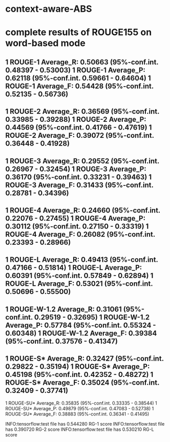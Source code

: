 # context-aware-ABS
# complete results of ROUGE155 on word-based mode


1 ROUGE-1 Average_R: 0.50663 (95%-conf.int. 0.48397 - 0.53003)
1 ROUGE-1 Average_P: 0.62118 (95%-conf.int. 0.59661 - 0.64604)
1 ROUGE-1 Average_F: 0.54428 (95%-conf.int. 0.52135 - 0.56736)
---------------------------------------------
1 ROUGE-2 Average_R: 0.36569 (95%-conf.int. 0.33985 - 0.39288)
1 ROUGE-2 Average_P: 0.44569 (95%-conf.int. 0.41766 - 0.47619)
1 ROUGE-2 Average_F: 0.39072 (95%-conf.int. 0.36448 - 0.41928)
---------------------------------------------
1 ROUGE-3 Average_R: 0.29552 (95%-conf.int. 0.26967 - 0.32454)
1 ROUGE-3 Average_P: 0.36170 (95%-conf.int. 0.33231 - 0.39463)
1 ROUGE-3 Average_F: 0.31433 (95%-conf.int. 0.28781 - 0.34396)
---------------------------------------------
1 ROUGE-4 Average_R: 0.24660 (95%-conf.int. 0.22076 - 0.27455)
1 ROUGE-4 Average_P: 0.30112 (95%-conf.int. 0.27150 - 0.33319)
1 ROUGE-4 Average_F: 0.26082 (95%-conf.int. 0.23393 - 0.28966)
---------------------------------------------
1 ROUGE-L Average_R: 0.49413 (95%-conf.int. 0.47166 - 0.51814)
1 ROUGE-L Average_P: 0.60391 (95%-conf.int. 0.57849 - 0.62894)
1 ROUGE-L Average_F: 0.53021 (95%-conf.int. 0.50696 - 0.55500)
---------------------------------------------
1 ROUGE-W-1.2 Average_R: 0.31061 (95%-conf.int. 0.29519 - 0.32695)
1 ROUGE-W-1.2 Average_P: 0.57784 (95%-conf.int. 0.55324 - 0.60348)
1 ROUGE-W-1.2 Average_F: 0.39384 (95%-conf.int. 0.37576 - 0.41347)
---------------------------------------------
1 ROUGE-S* Average_R: 0.32427 (95%-conf.int. 0.29822 - 0.35194)
1 ROUGE-S* Average_P: 0.45198 (95%-conf.int. 0.42352 - 0.48272)
1 ROUGE-S* Average_F: 0.35024 (95%-conf.int. 0.32409 - 0.37741)
---------------------------------------------
1 ROUGE-SU* Average_R: 0.35835 (95%-conf.int. 0.33335 - 0.38544)
1 ROUGE-SU* Average_P: 0.49879 (95%-conf.int. 0.47083 - 0.52738)
1 ROUGE-SU* Average_F: 0.38883 (95%-conf.int. 0.36341 - 0.41495)

INFO:tensorflow:test file has 0.544280 RG-1 score
INFO:tensorflow:test file has 0.390720 RG-2 score
INFO:tensorflow:test file has 0.530210 RG-L score
